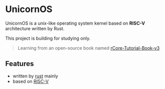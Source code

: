 # UnicornOS

UnicornOS is a unix-like operating system kernel based on **RISC-V** architecture written by Rust.

This project is building for studying only.

> Learning from an open-source book named [rCore-Tutorial-Book-v3](https://rcore-os.github.io/rCore-Tutorial-Book-v3/)

## Features
* written by [rust](https://rust-lang.org/) mainly
* based on [RISC-V](https://riscv.org/)